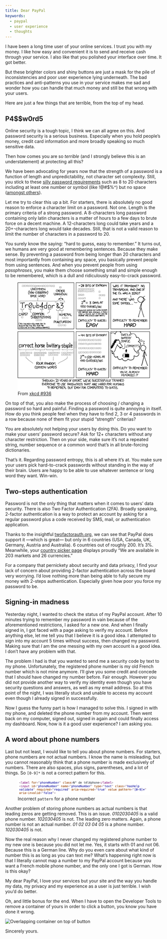 ```yaml
---
title: Dear PayPal
keywords:
  - paypal
  - user experience
  - thoughts
---
```


I have been a long time user of your online services. I trust you with my money. I like how easy and convenient it is to send and receive cash through your service. I also like that you polished your interface over time. It got better.

But these brighter colors and shiny buttons are just a mask for the pile of inconsistencies and poor user experience lying underneath. The bad practices and anti-patterns you use in your service makes me sad and wonder how you can handle that much money and still be that wrong with your users.

Here are just a few things that are terrible, from the top of my head.

## P4$$w0rd5

Online security is a tough topic, I think we can all agree on this. And password security is a serious business. Especially when you hold people’s money, credit card information and more broadly speaking so much sensitive data.

Then how comes you are so _terrible_ (and I strongly believe this is an understatement) at protecting all this?

We have been advocating for years now that the strength of a password is a function of length and unpredictability, not character set complexity. Still, you stick to these [silly password requirements](https://twitter.com/HugoGiraudel/status/690477975804968960) such as 8 to 20 characters including at least one number or symbol (like !@#$%^) but no space ([amongst others](http://passrequirements.com/passwordrequirements/paypal)).

Let me try to clear this up a bit. For starters, there is absolutely no good reason to enforce a character limit on a password. Not one. Length is the primary criteria of a strong password. A 8-characters long password containing only latin characters is a matter of hours to a few days to brute force on a decent machine. A 12-characters long could take years and a 20+-characters long would take decades. Still, that is not a valid reason to limit the number of characters in a password to 20.

You surely know the saying: “hard to guess, easy to remember.” It turns out, we humans are very good at remembering sentences. Because they make sense. By preventing a password from being longer than 20 characters and most importantly from containing any space, you basically prevent people from using sentences. And when you prevent people from using _passphrases_, you make them choose something small and simple enough to be remembered, which is a dull and ridiculously easy-to-crack password.

<figure class="figure">
  <img src="/assets/images/dear-paypal/xkcd.png" alt="Hard to guess, easy to remember" />
  <figcaption>From <a href="https://xkcd.com/936/">xkcd #936</a></figcaption>
</figure>

On top of that, you also make the process of choosing / changing a password so hard and painful. Finding a password is quite annoying in itself. How do you think people feel when they have to find 2, 3 or 4 passwords in a row because none of them fit your stupid “strength” criterias?

You are absolutely not helping your users by doing this. Do you want to make your users’ password secure? Ask for 12+ characters without any character restriction. Then on your side, make sure it’s not a repeated string, number sequence or a common word that’s in all brute-forcing dictionaries.

That’s it. Regarding password entropy, this is all where it’s at. You make sure your users pick hard-to-crack passwords without standing in the way of their brain. Users are happy to be able to use whatever sentence or long word they want. Win-win.

## Two-steps authentication

Password is not the only thing that matters when it comes to users’ data security. There is also Two Factor Authentication (2FA). Broadly speaking, 2-factor authentication is a way to protect an account by asking for a regular password plus a code received by SMS, mail, or authentication application.

Thanks to the insightful [twofactorauth.org](https://twofactorauth.org/), we can see that PayPal does support it —which is great— but only in 6 countries (USA, Canada, UK, Germany, Austria and Australia). 6 countries out of roughly 200. It’s 3%. Meanwhile, your [country picker page](https://www.paypal.com/en/webapps/mpp/country-worldwide) displays proudly “We are available in 203 markets and 26 currencies.”

For a company that pernickety about security and data privacy, I find your lack of concern about providing 2-factor authentication across the board very worrying. I’d love nothing more than being able to fully secure my money with 2-steps authentication. Especially given how poor you force my password to be.

## Signing-in madness

Yesterday night, I wanted to check the status of my PayPal account. After 10 minutes trying to remember my password in vain because of the aforementioned restrictions, I asked for a new one. And when I finally signed in, I got faced with a page asking to verify my account. Before anything else, let me tell you that I believe it is a good idea. I attempted to sign into my account 5 times without success, then changed my password. Making sure that _I_ am the one messing with my own account is a good idea. I don’t have any problem with that.

The problem I had is that you wanted to send me a security code by text to my phone. Unfortunately, the registered phone number is my old French number which is not mine anymore. I’ll give you some credit and concede that I should have changed my number before. Fair enough. However you did not provide another way to verify my identity even though you have security questions and answers, as well as my email address. So at this point of the night, I was literally stuck and unable to access my account even though I already signed in successfully.

Now I guess the funny part is how I managed to solve this. I signed in with my phone, and deleted the phone number from my account. Then went back on my computer, signed out, signed in again and could finally access my dashboard. Now, how is it a good user experience? I am asking you.

## A word about phone numbers

Last but not least, I would like to tell you about phone numbers. For starters, phone numbers are not actual numbers. I know the name is misleading, but you cannot reasonably think that a phone number is made exclusively of numbers. There are also spaces, plus signs, parentheses, and a lot of things. So `[0-9]*` is not a correct pattern for this.

<figure class="figure">
  <img src="/assets/images/dear-paypal/phone-html.png" alt="Incorrect pattern attribute for a phone number" />
  <figcaption>Incorrect <code>pattern</code> for a phone number</figcaption>
</figure>

Another problem of storing phone numbers as actual numbers is that leading zeros are getting removed. This is an issue. _0102030405_ is a valid phone number. _102030405_ is not. The leading zero matters. Again, a phone number is not an actual number. _01 02 03 04 05_ is a phone number. _102030405_ is not.

Now the real reason why I never changed my registered phone number to my new one is because you did not let me. Yes, it starts with 01 and not 06. Because this is a German line. Why do you even care about what kind of number this is as long as you can text me? What’s happening right now is that I literally cannot map a number to my PayPal account because you want a French mobile phone number, and the only one I got is German. How is this okay?

My dear PayPal, I love your services but your site and the way you handle my data, my privacy and my experience as a user is just terrible. I wish you’d do better.

Oh, and little bonus for the end. When I have to open the Developer Tools to remove a container of yours in order to click a button, you know you have done it wrong.

![Overlapping container on top of button](https://pbs.twimg.com/media/CZ5IiJXWQAA2bSq.png)

Sincerely yours.
